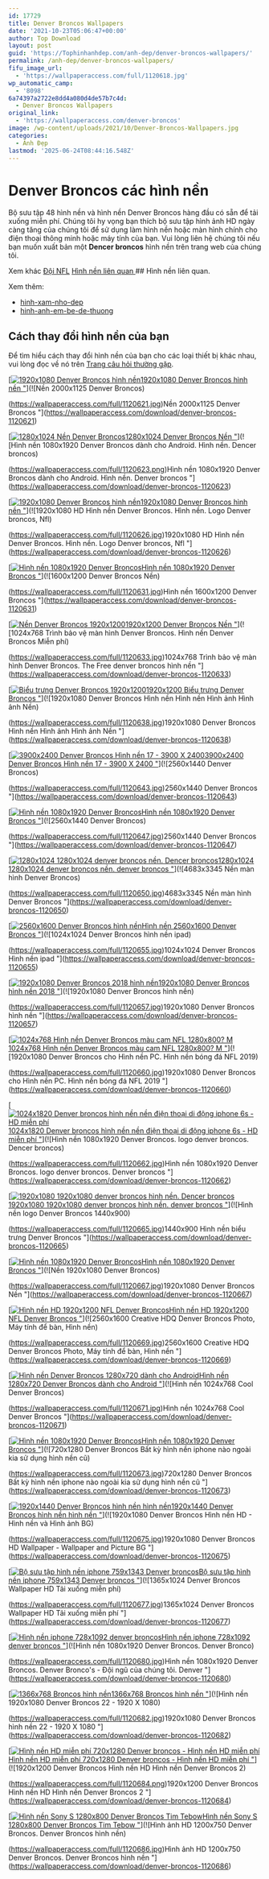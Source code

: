 ```yaml
---
id: 17729
title: Denver Broncos Wallpapers
date: '2021-10-23T05:06:47+00:00'
author: Top Download
layout: post
guid: 'https://Tophinhanhdep.com/anh-dep/denver-broncos-wallpapers/'
permalink: /anh-dep/denver-broncos-wallpapers/
fifu_image_url:
  - 'https://wallpaperaccess.com/full/1120618.jpg'
wp_automatic_camp:
  - '8098'
6a74397a2722e8dd4a080d4de57b7c4d:
  - Denver Broncos Wallpapers
original_link:
  - 'https://wallpaperaccess.com/denver-broncos'
image: /wp-content/uploads/2021/10/Denver-Broncos-Wallpapers.jpg
categories:
  - Ảnh Đẹp
lastmod: '2025-06-24T08:44:16.548Z'
---
```

# Denver Broncos các hình nền

Bộ sưu tập 48 hình nền và hình nền Denver Broncos hàng đầu có sẵn để tải xuống miễn phí. Chúng tôi hy vọng bạn thích bộ sưu tập hình ảnh HD ngày càng tăng của chúng tôi để sử dụng làm hình nền hoặc màn hình chính cho điện thoại thông minh hoặc máy tính của bạn. Vui lòng liên hệ chúng tôi nếu bạn muốn xuất bản một **Dencer broncos** hình nền trên trang web của chúng tôi.

Xem khác [Đội NFL](https://wallpaperaccess.com/list/nfl-teams) [Hình nền liên quan ](#related) ## Hình nền liên quan.

   
 Xem thêm:

   
- [hinh-xam-nho-dep](https://tophinhanhdep.com/hinh-xam-dep/hinh-xam-nho-dep/)
- [hinh-anh-em-be-de-thuong](https://tophinhanhdep.com/hinh-anh-de-thuong/hinh-anh-em-be-de-thuong/)

## Cách thay đổi hình nền của bạn

Để tìm hiểu cách thay đổi hình nền của bạn cho các loại thiết bị khác nhau, vui lòng đọc về nó trên [Trang câu hỏi thường gặp](https://tophinhanhdep.com/faq/).

  
[[![1920x1080 Denver Broncos hình nền](https://wallpaperaccess.com/full/1120618.jpg)1920x1080 Denver Broncos hình nền "](https://wallpaperaccess.com/download/denver-broncos-1120618)](![Nền 2000x1125 Denver Broncos)

(https://wallpaperaccess.com/full/1120621.jpg)Nền 2000x1125 Denver Broncos "](https://wallpaperaccess.com/download/denver-broncos-1120621)

[[![1280x1024 Nền Denver Broncos](https://wallpaperaccess.com/full/1120622.jpg)1280x1024 Denver Broncos Nền "](https://wallpaperaccess.com/download/denver-broncos-1120622)](![Hình nền 1080x1920 Denver Broncos dành cho Android.  Hình nền.  Dencer broncos)

(https://wallpaperaccess.com/full/1120623.png)Hình nền 1080x1920 Denver Broncos dành cho Android. Hình nền. Denver broncos "](https://wallpaperaccess.com/download/denver-broncos-1120623)

[[![1920x1080 Denver Broncos hình nền](https://wallpaperaccess.com/full/1120624.jpg)1920x1080 Denver Broncos hình nền "](https://wallpaperaccess.com/download/denver-broncos-1120624)](![1920x1080 HD Hình nền Denver Broncos.  Hình nền.  Logo Denver broncos, Nfl)

(https://wallpaperaccess.com/full/1120626.jpg)1920x1080 HD Hình nền Denver Broncos. Hình nền. Logo Denver broncos, Nfl "](https://wallpaperaccess.com/download/denver-broncos-1120626)

[[![Hình nền 1080x1920 Denver Broncos](https://wallpaperaccess.com/full/1120628.jpg)Hình nền 1080x1920 Denver Broncos "](https://wallpaperaccess.com/download/denver-broncos-1120628)](![1600x1200 Denver Broncos Nền)

(https://wallpaperaccess.com/full/1120631.jpg)Hình nền 1600x1200 Denver Broncos "](https://wallpaperaccess.com/download/denver-broncos-1120631)

[[![Nền Denver Broncos 1920x1200](https://wallpaperaccess.com/full/1120632.jpg)1920x1200 Denver Broncos Nền "](https://wallpaperaccess.com/download/denver-broncos-1120632)](![1024x768 Trình bảo vệ màn hình Denver Broncos.  Hình nền Denver Broncos Miễn phí)

(https://wallpaperaccess.com/full/1120633.jpg)1024x768 Trình bảo vệ màn hình Denver Broncos. The Free denver broncos hình nền "](https://wallpaperaccess.com/download/denver-broncos-1120633)

[[![Biểu trưng Denver Broncos 1920x1200](https://wallpaperaccess.com/full/1120634.jpg)1920x1200 Biểu trưng Denver Broncos "](https://wallpaperaccess.com/download/denver-broncos-1120634)](![1920x1080 Denver Broncos Hình nền Hình nền Hình ảnh Hình ảnh Nền)

(https://wallpaperaccess.com/full/1120638.jpg)1920x1080 Denver Broncos Hình nền Hình ảnh Hình ảnh Nền "](https://wallpaperaccess.com/download/denver-broncos-1120638)

[[![3900x2400 Denver Broncos Hình nền 17 - 3900 X 2400](https://wallpaperaccess.com/full/1120639.png)3900x2400 Denver Broncos Hình nền 17 - 3900 X 2400 "](https://wallpaperaccess.com/download/denver-broncos-1120639)](![2560x1440 Denver Broncos)

(https://wallpaperaccess.com/full/1120643.jpg)2560x1440 Denver Broncos "](https://wallpaperaccess.com/download/denver-broncos-1120643)

[[![Hình nền 1080x1920 Denver Broncos](https://wallpaperaccess.com/full/1120646.jpg)Hình nền 1080x1920 Denver Broncos "](https://wallpaperaccess.com/download/denver-broncos-1120646)](![2560x1440 Denver Broncos)

(https://wallpaperaccess.com/full/1120647.jpg)2560x1440 Denver Broncos "](https://wallpaperaccess.com/download/denver-broncos-1120647)

[[![1280x1024 1280x1024 denver broncos nền.  Dencer broncos](https://wallpaperaccess.com/full/1120649.jpg)1280x1024 1280x1024 denver broncos nền. denver broncos "](https://wallpaperaccess.com/download/denver-broncos-1120649)](![4683x3345 Nền màn hình Denver Broncos)

(https://wallpaperaccess.com/full/1120650.jpg)4683x3345 Nền màn hình Denver Broncos "](https://wallpaperaccess.com/download/denver-broncos-1120650)

[[![2560x1600 Denver Broncos hình nền](https://wallpaperaccess.com/full/1120653.jpg)Hình nền 2560x1600 Denver Broncos "](https://wallpaperaccess.com/download/denver-broncos-1120653)](![1024x1024 Denver Broncos hình nền ipad)

(https://wallpaperaccess.com/full/1120655.jpg)1024x1024 Denver Broncos Hình nền ipad "](https://wallpaperaccess.com/download/denver-broncos-1120655)

[[![1920x1080 Denver Broncos 2018 hình nền](https://wallpaperaccess.com/full/1120656.png)1920x1080 Denver Broncos hình nền 2018 "](https://wallpaperaccess.com/download/denver-broncos-1120656)](![1920x1080 Denver Broncos hình nền)

(https://wallpaperaccess.com/full/1120657.jpg)1920x1080 Denver Broncos hình nền "](https://wallpaperaccess.com/download/denver-broncos-1120657)

[[![1024x768 Hình nền Denver Broncos màu cam NFL 1280x800? M](https://wallpaperaccess.com/full/1120658.jpg)1024x768 Hình nền Denver Broncos màu cam NFL 1280x800? M "](https://wallpaperaccess.com/download/denver-broncos-1120658)](![1920x1080 Denver Broncos cho Hình nền PC.  Hình nền bóng đá NFL 2019)

(https://wallpaperaccess.com/full/1120660.jpg)1920x1080 Denver Broncos cho Hình nền PC. Hình nền bóng đá NFL 2019 "](https://wallpaperaccess.com/download/denver-broncos-1120660)

[[![1024x1820 Denver broncos hình nền nền điện thoại di động iphone 6s - HD miễn phí](https://wallpaperaccess.com/full/1120661.jpg)1024x1820 Denver broncos hình nền nền điện thoại di động iphone 6s - HD miễn phí "](https://wallpaperaccess.com/download/denver-broncos-1120661)](![Hình nền 1080x1920 Denver Broncos.  logo denver broncos.  Dencer broncos)

(https://wallpaperaccess.com/full/1120662.jpg)Hình nền 1080x1920 Denver Broncos. logo denver broncos. Denver broncos "](https://wallpaperaccess.com/download/denver-broncos-1120662)

[[![1920x1080 1920x1080 denver broncos hình nền.  Dencer broncos](https://wallpaperaccess.com/full/1120664.jpg)1920x1080 1920x1080 denver broncos hình nền. denver broncos "](https://wallpaperaccess.com/download/denver-broncos-1120664)](![Hình nền logo Denver Broncos 1440x900)

(https://wallpaperaccess.com/full/1120665.jpg)1440x900 Hình nền biểu trưng Denver Broncos "](https://wallpaperaccess.com/download/denver-broncos-1120665)

[[![Hình nền 1080x1920 Denver Broncos](https://wallpaperaccess.com/full/1120666.jpg)Hình nền 1080x1920 Denver Broncos "](https://wallpaperaccess.com/download/denver-broncos-1120666)](![Nền 1920x1080 Denver Broncos)

(https://wallpaperaccess.com/full/1120667.jpg)1920x1080 Denver Broncos Nền "](https://wallpaperaccess.com/download/denver-broncos-1120667)

[[![Hình nền HD 1920x1200 NFL Denver Broncos](https://wallpaperaccess.com/full/1120668.jpg)Hình nền HD 1920x1200 NFL Denver Broncos "](https://wallpaperaccess.com/download/denver-broncos-1120668)](![2560x1600 Creative HDQ Denver Broncos Photo, Máy tính để bàn, Hình nền)

(https://wallpaperaccess.com/full/1120669.jpg)2560x1600 Creative HDQ Denver Broncos Photo, Máy tính để bàn, Hình nền "](https://wallpaperaccess.com/download/denver-broncos-1120669)

[[![Hình nền Denver Broncos 1280x720 dành cho Android](https://wallpaperaccess.com/full/1120670.jpg)Hình nền 1280x720 Denver Broncos dành cho Android "](https://wallpaperaccess.com/download/denver-broncos-1120670)](![Hình nền 1024x768 Cool Denver Broncos)

(https://wallpaperaccess.com/full/1120671.jpg)Hình nền 1024x768 Cool Denver Broncos "](https://wallpaperaccess.com/download/denver-broncos-1120671)

[[![Hình nền 1080x1920 Denver Broncos](https://wallpaperaccess.com/full/1120672.jpg)Hình nền 1080x1920 Denver Broncos "](https://wallpaperaccess.com/download/denver-broncos-1120672)](![720x1280 Denver Broncos Bất kỳ hình nền iphone nào ngoài kia sử dụng hình nền cũ)

(https://wallpaperaccess.com/full/1120673.jpg)720x1280 Denver Broncos Bất kỳ hình nền iphone nào ngoài kia sử dụng hình nền cũ "](https://wallpaperaccess.com/download/denver-broncos-1120673)

[[![1920x1440 Denver Broncos hình nền hình nền](https://wallpaperaccess.com/full/1120674.jpg)1920x1440 Denver Broncos hình nền hình nền "](https://wallpaperaccess.com/download/denver-broncos-1120674)](![1920x1080 Denver Broncos Hình nền HD - Hình nền và Hình ảnh BG)

(https://wallpaperaccess.com/full/1120675.jpg)1920x1080 Denver Broncos HD Wallpaper - Wallpaper and Picture BG "](https://wallpaperaccess.com/download/denver-broncos-1120675)

[[![Bộ sưu tập hình nền iphone 759x1343 Denver broncos](https://wallpaperaccess.com/full/1120676.jpg)Bộ sưu tập hình nền iphone 759x1343 Denver broncos "](https://wallpaperaccess.com/download/denver-broncos-1120676)](![1365x1024 Denver Broncos Wallpaper HD Tải xuống miễn phí)

(https://wallpaperaccess.com/full/1120677.jpg)1365x1024 Denver Broncos Wallpaper HD Tải xuống miễn phí "](https://wallpaperaccess.com/download/denver-broncos-1120677)

[[![Hình nền iphone 728x1092 denver broncos](https://wallpaperaccess.com/full/1120678.jpg)Hình nền iphone 728x1092 denver broncos "](https://wallpaperaccess.com/download/denver-broncos-1120678)](![Hình nền 1080x1920 Denver Broncos.  Denver Bronco)

(https://wallpaperaccess.com/full/1120680.jpg)Hình nền 1080x1920 Denver Broncos. Denver Bronco's - Đội ngũ của chúng tôi. Denver "](https://wallpaperaccess.com/download/denver-broncos-1120680)

[[![1366x768 Broncos hình nền](https://wallpaperaccess.com/full/1120681.jpg)1366x768 Broncos hình nền "](https://wallpaperaccess.com/download/denver-broncos-1120681)](![Hình nền 1920x1080 Denver Broncos 22 - 1920 X 1080)

(https://wallpaperaccess.com/full/1120682.jpg)1920x1080 Denver Broncos hình nền 22 - 1920 X 1080 "](https://wallpaperaccess.com/download/denver-broncos-1120682)

[[![Hình nền HD miễn phí 720x1280 Denver broncos - Hình nền HD miễn phí](https://wallpaperaccess.com/full/1120683.png)Hình nền HD miễn phí 720x1280 Denver broncos - Hình nền HD miễn phí "](https://wallpaperaccess.com/download/denver-broncos-1120683)](![1920x1200 Denver Broncos Hình nền HD Hình nền Denver Broncos 2)

(https://wallpaperaccess.com/full/1120684.png)1920x1200 Denver Broncos Hình nền HD Hình nền Denver Broncos 2 "](https://wallpaperaccess.com/download/denver-broncos-1120684)

[[![Hình nền Sony S 1280x800 Denver Broncos Tim Tebow](https://wallpaperaccess.com/full/1120685.jpg)Hình nền Sony S 1280x800 Denver Broncos Tim Tebow "](https://wallpaperaccess.com/download/denver-broncos-1120685)](![Hình ảnh HD 1200x750 Denver Broncos.  Denver Broncos hình nền)

(https://wallpaperaccess.com/full/1120686.jpg)Hình ảnh HD 1200x750 Denver Broncos. Denver Broncos hình nền "](https://wallpaperaccess.com/download/denver-broncos-1120686)

